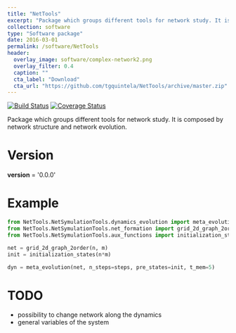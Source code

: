 ```yaml
---
title: "NetTools"
excerpt: "Package which groups different tools for network study. It is composed by network structure and network evolution."
collection: software
type: "Software package"
date: 2016-03-01
permalink: /software/NetTools
header:
  overlay_image: software/complex-network2.png
  overlay_filter: 0.4
  caption: ""
  cta_label: "Download"
  cta_url: "https://github.com/tgquintela/NetTools/archive/master.zip"
---
```


[![Build Status](https://travis-ci.org/tgquintela/NetTools.svg?branch=master)](https://travis-ci.org/tgquintela/NetTools)
[![Coverage Status](https://coveralls.io/repos/github/tgquintela/NetTools/badge.svg?branch=master)](https://coveralls.io/github/tgquintela/NetTools?branch=master)


Package which groups different tools for network study. It is composed by network structure and network evolution.

# Version
__version__ = '0.0.0'


# Example
```python
from NetTools.NetSymulationTools.dynamics_evolution import meta_evolution
from NetTools.NetSymulationTools.net_formation import grid_2d_graph_2order
from NetTools.NetSymulationTools.aux_functions import initialization_states

net = grid_2d_graph_2order(n, m)
init = initialization_states(n*m)

dyn = meta_evolution(net, n_steps=steps, pre_states=init, t_mem=5)
```

# TODO
* possibility to change network along the dynamics
* general variables of the system

